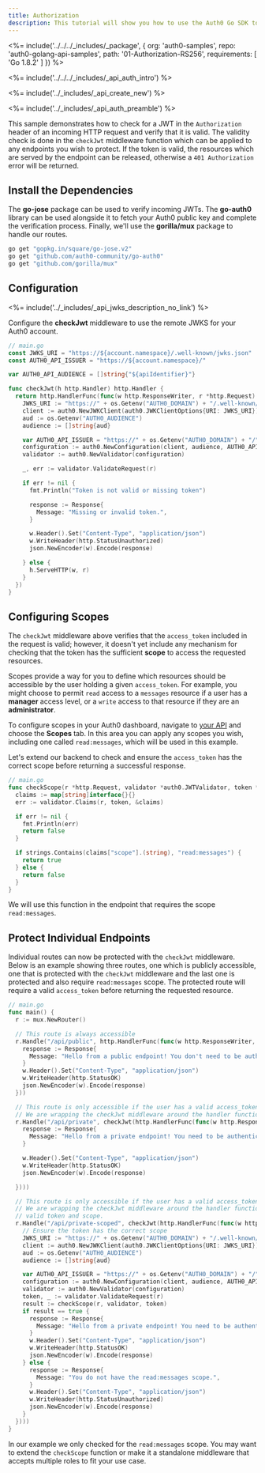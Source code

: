 ```yaml
---
title: Authorization
description: This tutorial will show you how to use the Auth0 Go SDK to add authentication and authorization to your API.
---
```


<%= include('../../../_includes/_package', {
  org: 'auth0-samples',
  repo: 'auth0-golang-api-samples',
  path: '01-Authorization-RS256',
  requirements: [
    'Go 1.8.2'
  ]
}) %>

<%= include('../../../_includes/_api_auth_intro') %>

<%= include('../_includes/_api_create_new') %>

<%= include('../_includes/_api_auth_preamble') %>

This sample demonstrates how to check for a JWT in the `Authorization` header of an incoming HTTP request and verify that it is valid. The validity check is done in the `checkJwt` middleware function which can be applied to any endpoints you wish to protect. If the token is valid, the resources which are served by the endpoint can be released, otherwise a `401 Authorization` error will be returned.

## Install the Dependencies

The **go-jose** package can be used to verify incoming JWTs. The **go-auth0** library can be used alongside it to fetch your Auth0 public key and complete the verification process. Finally, we'll use the **gorilla/mux** package to handle our routes.

```bash
go get "gopkg.in/square/go-jose.v2"
go get "github.com/auth0-community/go-auth0"
go get "github.com/gorilla/mux"
```

## Configuration

<%= include('../_includes/_api_jwks_description_no_link') %>

Configure the **checkJwt** middleware to use the remote JWKS for your Auth0 account.

```go
// main.go
const JWKS_URI = "https://${account.namespace}/.well-known/jwks.json"
const AUTH0_API_ISSUER = "https://${account.namespace}/"

var AUTH0_API_AUDIENCE = []string{"${apiIdentifier}"}

func checkJwt(h http.Handler) http.Handler {
  return http.HandlerFunc(func(w http.ResponseWriter, r *http.Request) {
    JWKS_URI := "https://" + os.Getenv("AUTH0_DOMAIN") + "/.well-known/jwks.json"
    client := auth0.NewJWKClient(auth0.JWKClientOptions{URI: JWKS_URI})
    aud := os.Getenv("AUTH0_AUDIENCE")
    audience := []string{aud}

    var AUTH0_API_ISSUER = "https://" + os.Getenv("AUTH0_DOMAIN") + "/"
    configuration := auth0.NewConfiguration(client, audience, AUTH0_API_ISSUER, jose.RS256)
    validator := auth0.NewValidator(configuration)

    _, err := validator.ValidateRequest(r)

    if err != nil {
      fmt.Println("Token is not valid or missing token")

	  response := Response{
		Message: "Missing or invalid token.",
	  }

	  w.Header().Set("Content-Type", "application/json")
	  w.WriteHeader(http.StatusUnauthorized)
	  json.NewEncoder(w).Encode(response)

	} else {
      h.ServeHTTP(w, r)
	}
  })
}
```

## Configuring Scopes

The `checkJwt` middleware above verifies that the `access_token` included in the request is valid; however, it doesn't yet include any mechanism for checking that the token has the sufficient **scope** to access the requested resources.

Scopes provide a way for you to define which resources should be accessible by the user holding a given `access_token`. For example, you might choose to permit `read` access to a `messages` resource if a user has a **manager** access level, or a `write` access to that resource if they are an **administrator**.

To configure scopes in your Auth0 dashboard, navigate to [your API](${manage_url}/#/apis) and choose the **Scopes** tab. In this area you can apply any scopes you wish, including one called `read:messages`, which will be used in this example.

Let's extend our backend to check and ensure the `access_token` has the correct scope before returning a successful response.

```go
// main.go
func checkScope(r *http.Request, validator *auth0.JWTValidator, token *jwt.JSONWebToken) bool {
  claims := map[string]interface{}{}
  err := validator.Claims(r, token, &claims)

  if err != nil {
    fmt.Println(err)
    return false
  }

  if strings.Contains(claims["scope"].(string), "read:messages") {
    return true
  } else {
    return false
  }
}
```

We will use this function in the endpoint that requires the scope `read:messages`.

## Protect Individual Endpoints

Individual routes can now be protected with the `checkJwt` middleware. Below is an example showing three routes, one which is publicly accessible, one that is protected with the `checkJwt` middleware and the last one is protected and also require `read:messages` scope. The protected route will require a valid `access_token` before returning the requested resource.

```go
// main.go
func main() {
  r := mux.NewRouter()

  // This route is always accessible
  r.Handle("/api/public", http.HandlerFunc(func(w http.ResponseWriter, r *http.Request) {
    response := Response{
      Message: "Hello from a public endpoint! You don't need to be authenticated to see this.",
    }
    w.Header().Set("Content-Type", "application/json")
    w.WriteHeader(http.StatusOK)
    json.NewEncoder(w).Encode(response)
  }))

  // This route is only accessible if the user has a valid access_token
  // We are wrapping the checkJwt middleware around the handler function which will check for a valid token.
  r.Handle("/api/private", checkJwt(http.HandlerFunc(func(w http.ResponseWriter, r *http.Request) {
    response := Response{
      Message: "Hello from a private endpoint! You need to be authenticated to see this.",
    }

    w.Header().Set("Content-Type", "application/json")
    w.WriteHeader(http.StatusOK)
    json.NewEncoder(w).Encode(response)

  })))

  // This route is only accessible if the user has a valid access_token with the read:messages scope
  // We are wrapping the checkJwt middleware around the handler function which will check for a
  // valid token and scope.
  r.Handle("/api/private-scoped", checkJwt(http.HandlerFunc(func(w http.ResponseWriter, r *http.Request) {
    // Ensure the token has the correct scope
    JWKS_URI := "https://" + os.Getenv("AUTH0_DOMAIN") + "/.well-known/jwks.json"
    client := auth0.NewJWKClient(auth0.JWKClientOptions{URI: JWKS_URI})
    aud := os.Getenv("AUTH0_AUDIENCE")
    audience := []string{aud}

    var AUTH0_API_ISSUER = "https://" + os.Getenv("AUTH0_DOMAIN") + "/"
    configuration := auth0.NewConfiguration(client, audience, AUTH0_API_ISSUER, jose.RS256)
    validator := auth0.NewValidator(configuration)
    token, _ := validator.ValidateRequest(r)
    result := checkScope(r, validator, token)
    if result == true {
      response := Response{
        Message: "Hello from a private endpoint! You need to be authenticated and have a scope of read:messages to see this.",
      }
      w.Header().Set("Content-Type", "application/json")
      w.WriteHeader(http.StatusOK)
      json.NewEncoder(w).Encode(response)
    } else {
      response := Response{
        Message: "You do not have the read:messages scope.",
      }
      w.Header().Set("Content-Type", "application/json")
      w.WriteHeader(http.StatusUnauthorized)
      json.NewEncoder(w).Encode(response)
    }
  })))
}
```

In our example we only checked for the `read:messages` scope. You may want to extend the `checkScope` function or make it a standalone middleware that accepts multiple roles to fit your use case.
